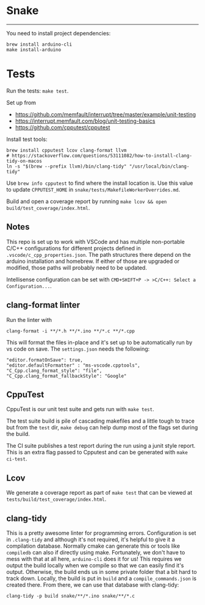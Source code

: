 # Snake

-----

You need to install project dependencies:
```
brew install arduino-cli
make install-arduino
```

# Tests

Run the tests: `make test`.

Set up from
* https://github.com/memfault/interrupt/tree/master/example/unit-testing
* https://interrupt.memfault.com/blog/unit-testing-basics
* https://github.com/cpputest/cpputest

Install test tools:
```
brew install cpputest lcov clang-format llvm
# https://stackoverflow.com/questions/53111082/how-to-install-clang-tidy-on-macos
ln -s "$(brew --prefix llvm)/bin/clang-tidy" "/usr/local/bin/clang-tidy"
```

Use `brew info cpputest` to find where the install location is. Use this value to update `CPPUTEST_HOME` in `snake/tests/MakefileWorkerOverrides.md`.

Build and open a coverage report by running `make lcov && open build/test_coverage/index.html`.

## Notes
This repo is set up to work with VSCode and has multiple non-portable C/C++ configurations for different projects defined in `.vscode/c_cpp_properties.json`.
The path structures there depend on the arduino installation and homebrew. If either of those are upgraded or modified, those paths will probably need to be updated.

Intellisense configuration can be set with `CMD+SHIFT+P -> >C/C++: Select a Configuration...`.

## clang-format linter

Run the linter with
```
clang-format -i **/*.h **/*.ino **/*.c **/*.cpp
```

This will format the files in-place and it's set up to be automatically run by vs code on save. The `settings.json` needs the following:
```
"editor.formatOnSave": true,
"editor.defaultFormatter" : "ms-vscode.cpptools",
"C_Cpp.clang_format_style": "file",
"C_Cpp.clang_format_fallbackStyle": "Google"
```

## CppuTest

CppuTest is our unit test suite and gets run with `make test`.

The test suite build is pile of cascading makefiles and a little tough to trace but from the `test` dir, `make debug` can help dump most of the flags set during the build.

The CI suite publishes a test report during the run using a junit style report. This is an extra flag passed to Cpputest and can be generated with `make ci-test`.

## Lcov

We generate a coverage report as part of `make test` that can be viewed at `tests/build/test_coverage/index.html`.

## clang-tidy

This is a pretty awesome linter for programming errors. Configuration is set in `.clang-tidy` and although it's not required, it's helpful to give it a compilation database. Normally cmake
can generate this or tools like `compiledb` can also if directly using make. Fortunately, we don't have to mess with that at all here, `arduino-cli` does it for us! This requires we output
the build locally when we compile so that we can easily find it's output. Otherwise, the build ends us in some private folder that a bit hard to track down. Locally, the build is put in `build`
and a `compile_commands.json` is created there. From there, we can use that database with clang-tidy:
```
clang-tidy -p build snake/**/*.ino snake/**/*.c
```
